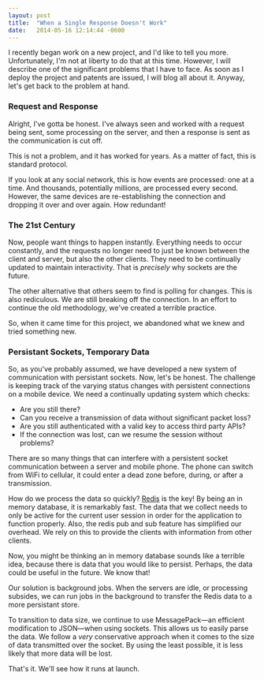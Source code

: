 ```yaml
---
layout: post
title:  "When a Single Response Doesn't Work"
date:   2014-05-16 12:14:44 -0600
---
```

I recently began work on a new project, and I'd like to tell you more. Unfortunately, I'm not at liberty to do that at this time. However, I will describe one of the significant problems that I have to face. As soon as I deploy the project and patents are issued, I will blog all about it. Anyway, let's get back to the problem at hand. 

### Request and Response
Alright, I've gotta be honest. I've always seen and worked with a request being sent, some processing on the server, and then a response is sent as the communication is cut off. 

This is not a problem, and it has worked for years. As a matter of fact, this is standard protocol. 

If you look at any social network, this is how events are processed: one at a time. And thousands, potentially millions, are processed every second. However, the same devices are re-establishing the connection and dropping it over and over again. How redundant!

### The 21st Century
Now, people want things to happen instantly. Everything needs to occur constantly, and the requests no longer need to just be known between the client and server, but also the other clients. They need to be continually updated to maintain interactivity. That is *precisely* why sockets are the future. 

The other alternative that others seem to find is polling for changes. This is also rediculous. We are still breaking off the connection. In an effort to continue the old methodology, we've created a terrible practice. 

So, when it came time for this project, we abandoned what we knew and tried something new. 

### Persistant Sockets, Temporary Data
So, as you've probably assumed, we have developed a new system of communication with persistant sockets. Now, let's be honest. The challenge is keeping track of the varying status changes with persistent connections on a mobile device. We need a continually updating system which checks: 

- Are you still there? 
- Can you receive a transmission of data without significant packet loss? 
- Are you still authenticated with a valid key to access third party APIs? 
- If the connection was lost, can we resume the session without problems?

There are so many things that can interfere with a persistent socket communication between a server and mobile phone. The phone can switch from WiFi to cellular, it could enter a dead zone before, during, or after a transmission. 

How do we process the data so quickly? [Redis](http://redis.io) is the key!  By being an in memory database, it is remarkably fast. The data that we collect needs to only be active for the current user session in order for the application to function properly. Also, the redis pub and sub feature has simplified our overhead. We rely on this to provide the clients with information from other clients. 

Now, you might be thinking an in memory database sounds like a terrible idea, because there is data that you would like to persist. Perhaps, the data could be useful in the future. We know that!

Our solution is background jobs. When the servers are idle, or processing subsides, we can run jobs in the background to transfer the Redis data to a more persistant store. 

To transition to data size, we continue to use MessagePack—an efficient modification to JSON—when using sockets. This allows us to easily parse the data. We follow a *very* conservative approach when it comes to the size of data transmitted over the socket. By using the least possible, it is less likely that more data will be lost. 

That's it. We'll see how it runs at launch. 
